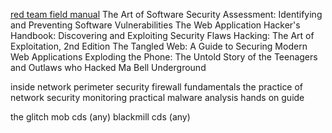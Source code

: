 [red team field manual](http://www.amazon.com/Rtfm-Red-Team-Field-Manual/dp/1494295504/)
The Art of Software Security Assessment: Identifying and Preventing Software Vulnerabilities
The Web Application Hacker's Handbook: Discovering and Exploiting Security Flaws
Hacking: The Art of Exploitation, 2nd Edition
The Tangled Web: A Guide to Securing Modern Web Applications
Exploding the Phone: The Untold Story of the Teenagers and Outlaws who Hacked Ma Bell
Underground

inside network perimeter security
firewall fundamentals
the practice of network security monitoring
practical malware analysis hands on guide

the glitch mob cds (any)
blackmill cds (any)
